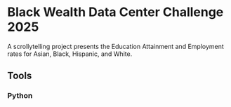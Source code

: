 # Black Wealth Data Center Challenge 2025

A scrollytelling project presents the Education Attainment and Employment rates for Asian, Black, Hispanic, and White.
## Tools
### Python
